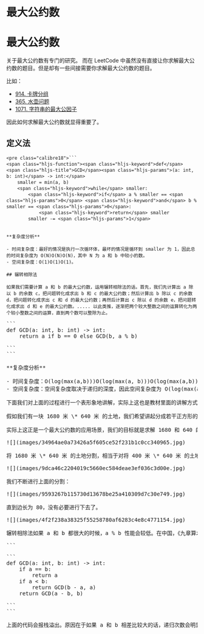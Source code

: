 # 最大公约数

# 最大公约数

关于最大公约数有专门的研究。 而在 LeetCode 中虽然没有直接让你求解最大公约数的题目。但是却有一些间接需要你求解最大公约数的题目。

比如：

- [914. 卡牌分组](https://leetcode-cn.com/problems/x-of-a-kind-in-a-deck-of-cards/solution/python3-zui-da-gong-yue-shu-914-qia-pai-fen-zu-by-/)
- [365. 水壶问题](https://leetcode-cn.com/problems/water-and-jug-problem/solution/bfszui-da-gong-yue-shu-by-fe-lucifer/)
- [1071. 字符串的最大公因子](https://leetcode-cn.com/problems/greatest-common-divisor-of-strings/solution/1071-zi-fu-chuan-de-zui-da-gong-yin-zi-zui-da-gong/)

因此如何求解最大公约数就显得重要了。

## 定义法

```
<pre class="calibre18">```
<span class="hljs-function"><span class="hljs-keyword">def</span> <span class="hljs-title">GCD</span><span class="hljs-params">(a: int, b: int)</span> -> int:</span>
    smaller = min(a, b)
    <span class="hljs-keyword">while</span> smaller:
        <span class="hljs-keyword">if</span> a % smaller == <span class="hljs-params">0</span> <span class="hljs-keyword">and</span> b % smaller == <span class="hljs-params">0</span>:
            <span class="hljs-keyword">return</span> smaller
        smaller -= <span class="hljs-params">1</span>

```
```

**复杂度分析**

- 时间复杂度：最好的情况是执行一次循环体，最坏的情况是循环到 smaller 为 1，因此总的时间复杂度为 O(N)O(N)O(N)，其中 N 为 a 和 b 中较小的数。
- 空间复杂度：O(1)O(1)O(1)。

## 辗转相除法

如果我们需要计算 a 和 b 的最大公约数，运用辗转相除法的话。首先，我们先计算出 a 除以 b 的余数 c，把问题转化成求出 b 和 c 的最大公约数；然后计算出 b 除以 c 的余数 d，把问题转化成求出 c 和 d 的最大公约数；再然后计算出 c 除以 d 的余数 e，把问题转化成求出 d 和 e 的最大公约数。..... 以此类推，逐渐把两个较大整数之间的运算转化为两个较小整数之间的运算，直到两个数可以整除为止。

```
<pre class="calibre18">```
<span class="hljs-function"><span class="hljs-keyword">def</span> <span class="hljs-title">GCD</span><span class="hljs-params">(a: int, b: int)</span> -> int:</span>
    <span class="hljs-keyword">return</span> a <span class="hljs-keyword">if</span> b == <span class="hljs-params">0</span> <span class="hljs-keyword">else</span> GCD(b, a % b)

```
```

**复杂度分析**

- 时间复杂度：O(log(max(a,b)))O(log(max(a, b)))O(log(max(a,b)))
- 空间复杂度：空间复杂度取决于递归的深度，因此空间复杂度为 O(log(max(a,b)))O(log(max(a, b)))O(log(max(a,b)))

下面我们对上面的过程进行一个表形象地讲解，实际上这也是教材里面的讲解方式，我只是照搬过来，增加一下自己的理解罢了。我们来通过一个例子来讲解：

假如我们有一块 1680 米 \* 640 米 的土地，我们希望讲起分成若干正方形的土地，且我们想让正方形土地的边长尽可能大，我们应该如何设计算法呢？

实际上这正是一个最大公约数的应用场景，我们的目标就是求解 1680 和 640 的最大公约数。

![](images/34964ae0a73426a5f605ce52f231b1c0cc340965.jpg)

将 1680 米 \* 640 米 的土地分割，相当于对将 400 米 \* 640 米 的土地进行分割。 为什么呢？ 假如 400 米 \* 640 米分割的正方形边长为 x，那么有 640 % x == 0，那么肯定也满足剩下的两块 640 米 \* 640 米的。

![](images/9dca46c2204019c5660ec584deae3ef036c3d00e.jpg)

我们不断进行上面的分割：

![](images/9593267b115730d13678be25a410309d7c30e749.jpg)

直到边长为 80，没有必要进行下去了。

![](images/4f2f238a38325f55258780af6283c4e8c4771154.jpg)

辗转相除法如果 a 和 b 都很大的时候，a % b 性能会较低。在中国，《九章算术》中提到了一种类似辗转相减法的 [更相减损术](https://zh.wikisource.org/wiki/%E4%B9%9D%E7%AB%A0%E7%AE%97%E8%A1%93#-.7BA.7Czh-hans:.E5.8D.B7.3Bzh-hant:.E5.8D.B7.7D-.E7.AC.AC.E4.B8.80.E3.80.80.E6.96.B9.E7.94.B0.E4.BB.A5.E5.BE.A1.E7.94.B0.E7.96.87.E7.95.8C.E5.9F.9F "更相减损术")。它的原理是：`两个正整数 a 和 b（a>b），它们的最大公约数等于 a-b 的差值 c 和较小数 b 的最大公约数。`。

```
<pre class="calibre18">```
<span class="hljs-function"><span class="hljs-keyword">def</span> <span class="hljs-title">GCD</span><span class="hljs-params">(a: int, b: int)</span> -> int:</span>
    <span class="hljs-keyword">if</span> a == b:
        <span class="hljs-keyword">return</span> a
    <span class="hljs-keyword">if</span> a < b:
        <span class="hljs-keyword">return</span> GCD(b - a, a)
    <span class="hljs-keyword">return</span> GCD(a - b, b)

```
```

上面的代码会报栈溢出。原因在于如果 a 和 b 相差比较大的话，递归次数会明显增加，要比辗转相除法递归深度增加很多，最坏时间复杂度为 O(max(a, b)))。这个时候我们可以将`辗转相除法`和`更相减损术`做一个结合，从而在各种情况都可以获得较好的性能。